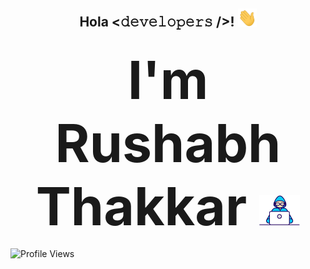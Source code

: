 
<!--
### Hi there 👋

**rushabh1605/rushabh1605** is a ✨ _special_ ✨ repository because its `README.md` (this file) appears on your GitHub profile.

Here are some ideas to get you started:

- 🔭 I’m currently working on ...
- 🌱 I’m currently learning ...
- 👯 I’m looking to collaborate on ...
- 🤔 I’m looking for help with ...
- 💬 Ask me about ...
- 📫 How to reach me: ...
- 😄 Pronouns: ...
- ⚡ Fun fact: ...
-->

<!-- Header section -->

<div align="center">
   <h2> Hola
      <𝚍𝚎𝚟𝚎𝚕𝚘𝚙𝚎𝚛𝚜 />! <img src="https://github.com/ABSphreak/ABSphreak/blob/master/gifs/Hi.gif" width="30px">
   </h2>
</div>

<h2 align="center"> <span style="colour:red font-family:Papyrus; font-size:4em;"> I'm Rushabh Thakkar </span> <img src="https://github.com/rushabh1605/rushabh1605/blob/main/files/Developer.gif" width="65px"> </h2>




<img
      src="https://komarev.com/ghpvc/?username=rushabh1605&color=green"
      width="12%" alt="Profile Views">
      
   <br>
